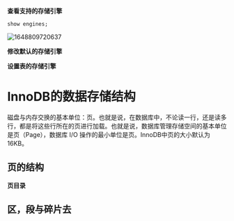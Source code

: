 

**查看支持的存储引擎**

```
show engines;
```

![1648809720637](E:\note\2\merge\img\MySQL的存储引擎.png)



**修改默认的存储引擎**



**设置表的存储引擎**



# InnoDB的数据存储结构



磁盘与内存交换的基本单位：页。也就是说，在数据库中，不论读一行，还是读多行，都是将这些行所在的页进行加载。也就是说，数据库管理存储空间的基本单位是页（Page），数据库 I/O 操作的最小单位是页。InnoDB中页的大小默认为 16KB。



## 页的结构

**页目录**



## 区，段与碎片去